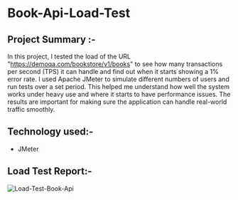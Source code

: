 # Book-Api-Load-Test

## Project Summary :-
In this project, I tested the load of the URL "https://demoqa.com/bookstore/v1/books" to see how many transactions per second (TPS) it can handle and find out when it starts showing a 1% error rate. I used Apache JMeter to simulate different numbers of users and run tests over a set period. This helped me understand how well the system works under heavy use and where it starts to have performance issues. The results are important for making sure the application can handle real-world traffic smoothly.

## Technology used:-
- JMeter

## Load Test Report:-
![Load-Test-Book-Api](https://github.com/user-attachments/assets/df54d316-bcbf-4ccf-afc9-9305c997999b)
